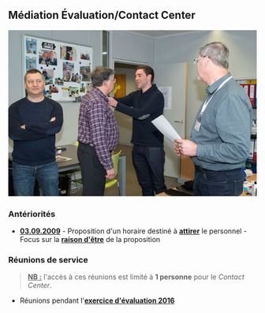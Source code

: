 ## Médiation &Eacute;valuation/Contact Center

![](Decoration.jpg "Cérémonie du 14.03.2017")

### Antériorités

* [**03.09.2009**](Werking_Contactcenter_20090903.pdf) - Proposition d'un horaire destiné à <u>**attirer**</u> le personnel - Focus sur la [**raison d'être**](Adaptation_Horaire.md) de la proposition

### Réunions de service

> **<u>NB :</u>** l'accès à ces réunions est limité à **1 personne** pour le *Contact Center*.

* Réunions pendant l'[**exercice d'évaluation 2016**](RS_2016.md)

